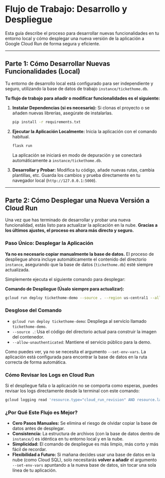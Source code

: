 # Flujo de Trabajo: Desarrollo y Despliegue

Esta guía describe el proceso para desarrollar nuevas funcionalidades en tu entorno local y cómo desplegar una nueva versión de la aplicación a Google Cloud Run de forma segura y eficiente.

---

## Parte 1: Cómo Desarrollar Nuevas Funcionalidades (Local)

Tu entorno de desarrollo local está configurado para ser independiente y seguro, utilizando la base de datos de trabajo `instance/tickethome.db`.

**Tu flujo de trabajo para añadir o modificar funcionalidades es el siguiente:**

1.  **Instalar Dependencias (si es necesario):** Si clonas el proyecto o se añaden nuevas librerías, asegúrate de instalarlas.
    ```bash
    pip install -r requirements.txt
    ```

2.  **Ejecutar la Aplicación Localmente:** Inicia la aplicación con el comando habitual.
    ```bash
    flask run
    ```
    La aplicación se iniciará en modo de depuración y se conectará automáticamente a `instance/tickethome.db`.

3.  **Desarrollar y Probar:** Modifica tu código, añade nuevas rutas, cambia plantillas, etc. Guarda los cambios y prueba directamente en tu navegador local (`http://127.0.0.1:5000`).

---

## Parte 2: Cómo Desplegar una Nueva Versión a Cloud Run

Una vez que has terminado de desarrollar y probar una nueva funcionalidad, estás listo para actualizar la aplicación en la nube. **Gracias a los últimos ajustes, el proceso es ahora más directo y seguro.**

### Paso Único: Desplegar la Aplicación

**Ya no es necesario copiar manualmente la base de datos.** El proceso de despliegue ahora incluye automáticamente el contenido del directorio `instance`, asegurando que la base de datos (`tickethome.db`) esté siempre actualizada.

Simplemente ejecuta el siguiente comando para desplegar:

**Comando de Despliegue (Úsalo siempre para actualizar):**
```bash
gcloud run deploy tickethome-demo --source . --region us-central1 --allow-unauthenticated
```

### Desglose del Comando

-   `gcloud run deploy tickethome-demo`: Despliega al servicio llamado `tickethome-demo`.
-   `--source .`: Usa el código del directorio actual para construir la imagen del contenedor.
-   `--allow-unauthenticated`: Mantiene el servicio público para la demo.

Como puedes ver, ya no se necesita el argumento `--set-env-vars`. La aplicación está configurada para encontrar la base de datos en la ruta correcta de forma automática.

### Cómo Revisar los Logs en Cloud Run

Si el despliegue falla o la aplicación no se comporta como esperas, puedes revisar los logs directamente desde la terminal con este comando:

```bash
gcloud logging read 'resource.type="cloud_run_revision" AND resource.labels.service_name="tickethome-demo"' --limit=20
```

### ¿Por Qué Este Flujo es Mejor?

-   **Cero Pasos Manuales:** Se elimina el riesgo de olvidar copiar la base de datos antes de desplegar.
-   **Consistencia:** La estructura de archivos (con la base de datos dentro de `instance/`) es idéntica en tu entorno local y en la nube.
-   **Simplicidad:** El comando de despliegue es más limpio, más corto y más fácil de recordar.
-   **Flexibilidad a Futuro:** Si mañana decides usar una base de datos en la nube (como Cloud SQL), solo necesitarás **volver a añadir** el argumento `--set-env-vars` apuntando a la nueva base de datos, sin tocar una sola línea de tu aplicación.
